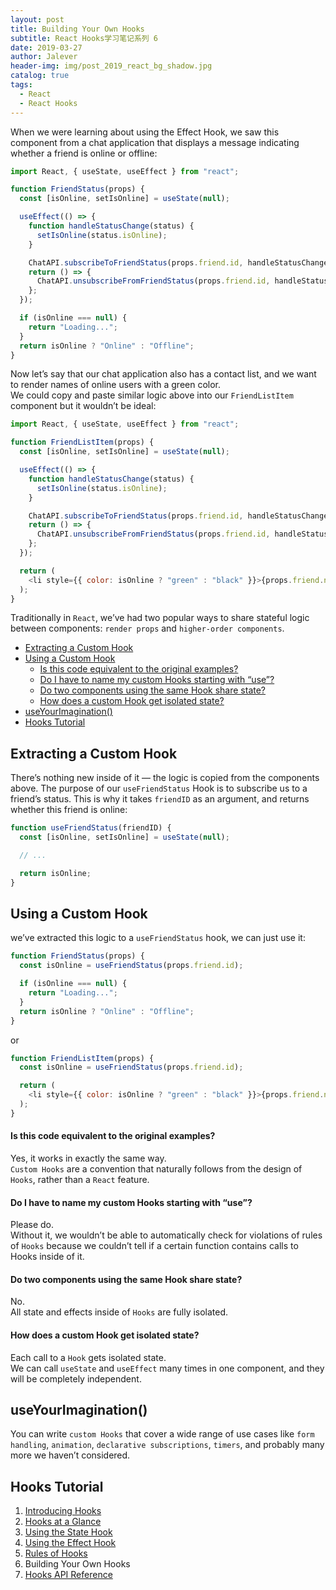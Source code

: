 ```yaml
---
layout: post
title: Building Your Own Hooks
subtitle: React Hooks学习笔记系列 6
date: 2019-03-27
author: Jalever
header-img: img/post_2019_react_bg_shadow.jpg
catalog: true
tags:
  - React
  - React Hooks
---
```


When we were learning about using the Effect Hook, we saw this component from a chat application that displays a message indicating whether a friend is online or offline:

```javascript
import React, { useState, useEffect } from "react";

function FriendStatus(props) {
  const [isOnline, setIsOnline] = useState(null);

  useEffect(() => {
    function handleStatusChange(status) {
      setIsOnline(status.isOnline);
    }

    ChatAPI.subscribeToFriendStatus(props.friend.id, handleStatusChange);
    return () => {
      ChatAPI.unsubscribeFromFriendStatus(props.friend.id, handleStatusChange);
    };
  });

  if (isOnline === null) {
    return "Loading...";
  }
  return isOnline ? "Online" : "Offline";
}
```

Now let’s say that our chat application also has a contact list, and we want to render names of online users with a green color.<br>
We could copy and paste similar logic above into our `FriendListItem` component but it wouldn’t be ideal:

```javascript
import React, { useState, useEffect } from "react";

function FriendListItem(props) {
  const [isOnline, setIsOnline] = useState(null);

  useEffect(() => {
    function handleStatusChange(status) {
      setIsOnline(status.isOnline);
    }

    ChatAPI.subscribeToFriendStatus(props.friend.id, handleStatusChange);
    return () => {
      ChatAPI.unsubscribeFromFriendStatus(props.friend.id, handleStatusChange);
    };
  });

  return (
    <li style={{ color: isOnline ? "green" : "black" }}>{props.friend.name}</li>
  );
}
```

Traditionally in `React`, we’ve had two popular ways to share stateful logic between components: `render props` and `higher-order components`.

- [Extracting a Custom Hook](#extracting-a-custom-hook)
- [Using a Custom Hook](#using-a-custom-hook)
    - [Is this code equivalent to the original examples?](#is-this-code-equivalent-to-the-original-examples)
    - [Do I have to name my custom Hooks starting with “use”?](#do-i-have-to-name-my-custom-hooks-starting-with-use)
    - [Do two components using the same Hook share state?](#do-two-components-using-the-same-hook-share-state)
    - [How does a custom Hook get isolated state?](#how-does-a-custom-hook-get-isolated-state)
- [useYourImagination()](#useyourimagination)
- [Hooks Tutorial](#hooks-tutorial)

## Extracting a Custom Hook

There’s nothing new inside of it — the logic is copied from the components above.
The purpose of our `useFriendStatus` Hook is to subscribe us to a friend’s status. This is why it takes `friendID` as an argument, and returns whether this friend is online:

```javascript
function useFriendStatus(friendID) {
  const [isOnline, setIsOnline] = useState(null);

  // ...

  return isOnline;
}
```

## Using a Custom Hook

we’ve extracted this logic to a `useFriendStatus` hook, we can just use it:

```javascript
function FriendStatus(props) {
  const isOnline = useFriendStatus(props.friend.id);

  if (isOnline === null) {
    return "Loading...";
  }
  return isOnline ? "Online" : "Offline";
}
```

or

```javascript
function FriendListItem(props) {
  const isOnline = useFriendStatus(props.friend.id);

  return (
    <li style={{ color: isOnline ? "green" : "black" }}>{props.friend.name}</li>
  );
}
```

#### Is this code equivalent to the original examples?
Yes, it works in exactly the same way.<br>
`Custom Hooks` are a convention that naturally follows from the design of `Hooks`, rather than a `React` feature.

#### Do I have to name my custom Hooks starting with “use”?
Please do.<br>
Without it, we wouldn’t be able to automatically check for violations of rules of `Hooks` because we couldn’t tell if a certain function contains calls to Hooks inside of it.

#### Do two components using the same Hook share state?
No. <br>
All state and effects inside of `Hooks` are fully isolated.

#### How does a custom Hook get isolated state?
Each call to a `Hook` gets isolated state.<br>
We can call `useState` and `useEffect` many times in one component, and they will be completely independent. 

## useYourImagination()
You can write `custom Hooks` that cover a wide range of use cases like `form handling`, `animation`, `declarative subscriptions`, `timers`, and probably many more we haven’t considered.<br>

## Hooks Tutorial
1. [Introducing Hooks](https://jalever.github.io/2019/03/27/Introducing-Hooks/)
2. [Hooks at a Glance](https://jalever.github.io/2019/03/27/Hooks-at-a-Glance/)
3. [Using the State Hook](https://jalever.github.io/2019/03/27/Using-the-State-Hook/)
4. [Using the Effect Hook](https://jalever.github.io/2019/03/27/Using-the-Effect-Hook/)
5. [Rules of Hooks](https://jalever.github.io/2019/03/27/Rules-of-Hooks/)
6.  Building Your Own Hooks
7. [Hooks API Reference](https://jalever.github.io/2019/03/27/Hooks-API-Reference/)